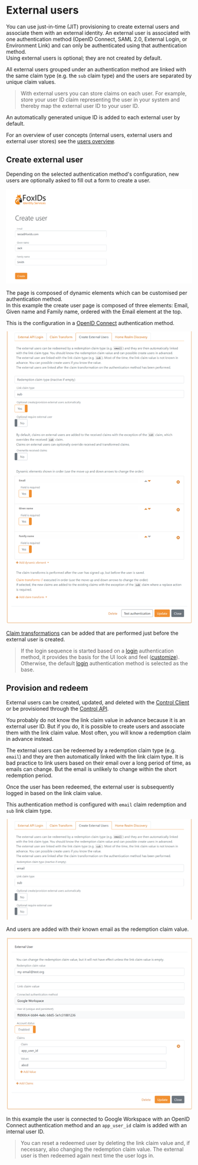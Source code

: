 # External users
You can use just-in-time (JIT) provisioning to create external users and associate them with an external identity. 
An external user is associated with one authentication method (OpenID Connect, SAML 2.0, External Login, or Environment Link) and can only be authenticated using that authentication method.   
Using external users is optional; they are not created by default.

All external users grouped under an authentication method are linked with the same claim type (e.g. the `sub` claim type) and the users are separated by unique claim values.

> With external users you can store claims on each user. For example, store your user ID claim representing the user in your system and thereby map the external user ID to your user ID. 

An automatically generated unique ID is added to each external user by default.

For an overview of user concepts (internal users, external users and external user stores) see the [users overview](users.md).

## Create external user
Depending on the selected authentication method's configuration, new users are optionally asked to fill out a form to create a user.

![New external users create an account](images/user-external-create-new-account.png)

The page is composed of dynamic elements which can be customised per authentication method.  
In this example the create user page is composed of three elements: Email, Given name and Family name, ordered with the Email element at the top.

This is the configuration in a [OpenID Connect](auth-method-oidc.md) authentication method.

![OpenID Connect configuration - create an account online](images/user-external-create-new-account-config.png)

[Claim transformations](claim-transform) can be added that are performed just before the external user is created.

> If the login sequence is started based on a [login](login.md) authentication method, it provides the basis for the UI look and feel ([customize](customisation.md)). Otherwise, the default [login](login.md) authentication method is selected as the base.

## Provision and redeem
External users can be created, updated, and deleted with the [Control Client](control.md#foxids-control-client) or be provisioned through the [Control API](control.md#foxids-control-api).

You probably do not know the link claim value in advance because it is an external user ID. But if you do, it is possible to create users and associate them with the link claim value. Most often, you will know a redemption claim in advance instead.

The external users can be redeemed by a redemption claim type (e.g. `email`) and they are then automatically linked with the link claim type. 
It is bad practice to link users based on their email over a long period of time, as emails can change. But the email is unlikely to change within the short redemption period.

Once the user has been redeemed, the external user is subsequently logged in based on the link claim value.

This authentication method is configured with `email` claim redemption and `sub` link claim type.

![Authentication method, external user redemption](images/user-external-auth-method-redemption.png)

And users are added with their known email as the redemption claim value.

![External user redemption](images/user-external-redemption.png)

In this example the user is connected to Google Workspace with an OpenID Connect authentication method and an `app_user_id` claim is added with an internal user ID.

> You can reset a redeemed user by deleting the link claim value and, if necessary, also changing the redemption claim value. The external user is then redeemed again next time the user logs in.
